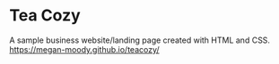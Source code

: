 # Tea Cozy
A sample business website/landing page created with HTML and CSS.
https://megan-moody.github.io/teacozy/
